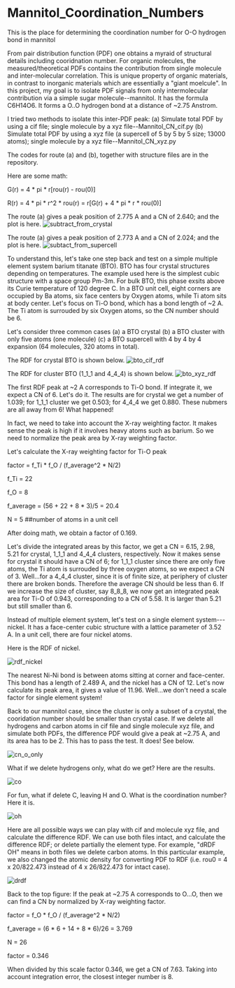 # Mannitol_Coordination_Numbers
This is the place for determining the coordination number for O-O hydrogen bond in mannitol

From pair distribution function (PDF) one obtains a myraid of structural details including cooridnation number. For organic molecules, the measured/theoretical PDFs contains the contribution from single molecule and inter-molecular correlation. This is unique property of organic materials, in contrast to inorganic materials which are essentially a "giant moelcule". In this project, my goal is to isolate PDF signals from only intermolecular contribution via a simple sugar molecule--mannitol. It has the formula C6H14O6. It forms a O..O hydrogen bond at a distance of ~2.75 Anstrom.

I tried two methods to isolate this inter-PDF peak:
(a) Simulate total PDF by using a cif file; single molecule by a xyz file--Mannitol_CN_cif.py
(b) Simulate total PDF by using a xyz file (a supercell of 5 by 5 by 5 size; 13000 atoms); single molecule by a xyz file--Mannitol_CN_xyz.py

The codes for route (a) and (b), together with structure files are in the repository. 

Here are some math:

G(r) = 4 * pi * r[rou(r) - rou(0)]

R(r) = 4 * pi * r^2 * rou(r) = r[G(r) + 4 * pi * r * rou(0)]

The route (a) gives a peak position of 2.775 A and a CN of 2.640; and the plot is here.
![subtract_from_crystal](https://user-images.githubusercontent.com/8492535/29690468-b871ed20-88ec-11e7-9293-28be5bf65aea.png)

The route (a) gives a peak position of 2.773 A and a CN of 2.024; and the plot is here.
![subtact_from_supercell](https://user-images.githubusercontent.com/8492535/29690396-6ceb3eb0-88ec-11e7-8d9e-63a23e4e171b.png)

To understand this, let's take one step back and test on a simple multiple element system barium titanate (BTO). BTO has four crystal structures depending on temperatures. The example used here is the simplest cubic structure with a space group Pm-3m. For bulk BTO, this phase exsits above its Curie temperature of 120 degree C. In a BTO unit cell, eight corners are occupied by Ba atoms, six face centers by Oxygen atoms, while Ti atom sits at body center. Let's focus on Ti-O bond, which has a bond length of ~2 A. The Ti atom is surrouded by six Oxygen atoms, so the CN number should be 6. 

Let's consider three common cases (a) a BTO crystal (b) a BTO cluster with only five atoms (one molecule) (c) a BTO supercell with 4 by 4 by 4 expansion (64 molecules, 320 atoms in total). 

The RDF for crystal BTO is shown below.
![bto_cif_rdf](https://user-images.githubusercontent.com/8492535/29754813-a5b4fe26-8b52-11e7-8b88-772a5b12c6fc.png)

The RDF for cluster BTO (1_1_1 and 4_4_4) is shown below.
![bto_xyz_rdf](https://user-images.githubusercontent.com/8492535/29754816-ae84298c-8b52-11e7-82f2-09ad46198676.png)

The first RDF peak at ~2 A corresponds to Ti-O bond. If integrate it, we expect a CN of 6. Let's do it. 
The results are for crystal we get a number of 1.039; for 1_1_1 cluster we get 0.503; for 4_4_4 we get 0.880. These nubmers are all away from 6! What happened!

In fact, we need to take into account the X-ray weighting factor. It makes sense the peak is high if it involves heavy atoms such as barium. So we need to normalize the peak area by X-ray weighting factor.

Let's calculate the X-ray weighting factor for Ti-O peak

factor = f_Ti * f_O / (f_average^2 * N/2) 

f_Ti = 22

f_O = 8

f_average = (56 + 22 + 8 * 3)/5 = 20.4

N = 5 ##number of atoms in a unit cell

After doing math, we obtain a factor of 0.169.

Let's divide the integrated areas by this factor, we get a CN = 6.15, 2.98, 5.21 for crystal, 1_1_1 and 4_4_4 clusters, respectively. Now it makes sense for crystal it should have a CN of 6; for 1_1_1 cluster since there are only five atoms, the Ti atom is surrouded by three oxygen atoms, so we expect a CN of 3. Well...for a 4_4_4 cluster, since it is of finite size, at periphery of cluster there are broken bonds. Therefore the average CN should be less than 6. If we increase the size of cluster, say 8_8_8, we now get an integrated peak area for Ti-O of 0.943, corresponding to a CN of 5.58. It is larger than 5.21 but still smaller than 6. 

Instead of multiple element system, let's test on a single element system---nickel. It has a face-center cubic structure with a lattice parameter of 3.52 A. In a unit cell, there are four nickel atoms. 

Here is the RDF of nickel. 

![rdf_nickel](https://user-images.githubusercontent.com/8492535/29792940-ad2ad0bc-8c07-11e7-8409-b6378cef1d37.png)

The nearest Ni-Ni bond is between atoms sitting at corner and face-center. This bond has a length of 2.489 A, and the nickel has a CN of 12. Let's now calculate its peak area, it gives a value of 11.96. Well...we don't need a scale factor for single element system!

Back to our mannitol case, since the cluster is only a subset of a crystal, the cooridation number should be smaller than crystal case. 
If we delete all hydrogens and carbon atoms in cif file and single molecule xyz file, and simulate both PDFs, the difference PDF would give a peak at ~2.75 A, and its area has to be 2. This has to pass the test. It does! See below.

![cn_o_only](https://user-images.githubusercontent.com/8492535/29794662-902e85d8-8c0e-11e7-899e-6cff2e86b182.png)

What if we delete hydrogens only, what do we get? Here are the results.

![co](https://user-images.githubusercontent.com/8492535/29842401-5c9bf618-8cce-11e7-9170-1267645f52be.png)

For fun, what if delete C, leaving H and O. What is the coordination number? Here it is.

![oh](https://user-images.githubusercontent.com/8492535/29842475-a398f660-8cce-11e7-92db-8f3b721d08ed.png)

Here are all possible ways we can play with cif and molecule xyz file, and calculate the difference RDF. We can use both files intact, and calculate the difference RDF; or delete partially the element type. For example, "dRDF OH" means in both files we delete carbon atoms. In this particular example, we also changed the atomic density for converting PDF to RDF (i.e. rou0 = 4 x 20/822.473 instead of 4 x 26/822.473 for intact case). 

![drdf](https://user-images.githubusercontent.com/8492535/29842644-15f6ea6e-8ccf-11e7-9761-7f4ad0b60ff1.png)

Back to the top figure: If the peak at ~2.75 A corresponds to O...O, then we can find a CN by normalized by X-ray weighting factor.

factor = f_O * f_O / (f_average^2 * N/2)

f_average = (6 * 6 + 14 + 8 * 6)/26 = 3.769

N = 26

factor = 0.346

When divided by this scale factor 0.346, we get a CN of 7.63. Taking into account integration error, the closest integer number is 8. 









